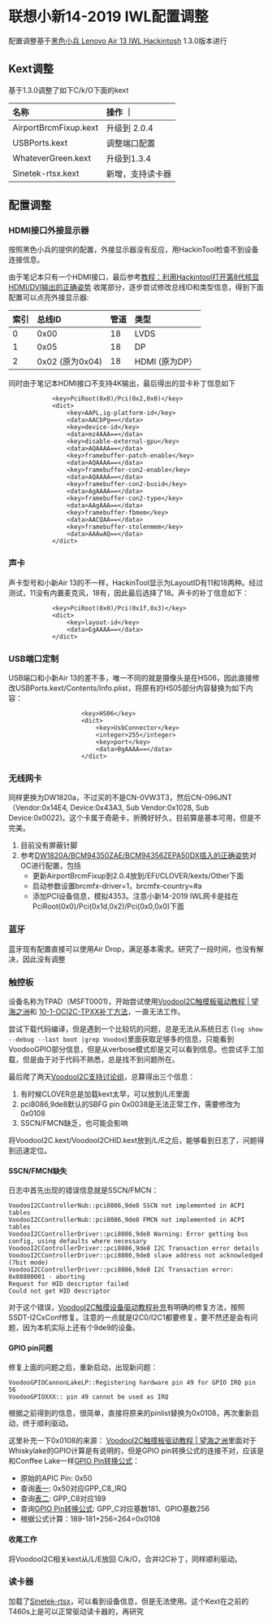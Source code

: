 # 联想小新14-2019 IWL配置调整

配置调整基于[黑色小兵 Lenovo Air 13 IWL Hackintosh](https://github.com/daliansky/Lenovo-Air13-IWL-Hackintosh) 1.3.0版本进行

## Kext调整
基于1.3.0调整了如下C/k/O下面的kext

| 名称 | 操作 ｜
| :-- | :-- |
| AirportBrcmFixup.kext| 升级到 2.0.4 |
| USBPorts.kext | 调整端口配置 |
| WhateverGreen.kext | 升级到1.3.4 |
| Sinetek-rtsx.kext | 新增，支持读卡器 |


## 配置调整
### HDMI接口外接显示器
按照黑色小兵的提供的配置，外接显示器没有反应，用HackinTool检查不到设备连接信息。

由于笔记本只有一个HDMI接口，最后参考[教程：利用Hackintool打开第8代核显HDMI/DVI输出的正确姿势](https://blog.daliansky.net/Tutorial-Using-Hackintool-to-open-the-correct-pose-of-the-8th-generation-core-display-HDMI-or-DVI-output.html) 收尾部分，逐步尝试修改总线ID和类型信息，得到下面配置可以点亮外接显示器:

| 索引 | 总线ID | 管道 | 类型 |
| :-- | :-- | :-- | :-- |
| 0 | 0x00 | 18 | LVDS | 
| 1 | 0x05 | 18 | DP |
| 2 | 0x02 (原为0x04) | 18 | HDMI (原为DP）|

同时由于笔记本HDMI接口不支持4K输出，最后得出的显卡补丁信息如下

```
            <key>PciRoot(0x0)/Pci(0x2,0x0)</key>
            <dict>
                <key>AAPL,ig-platform-id</key>
                <data>AACbPg==</data>
                <key>device-id</key>
                <data>mz4AAA==</data>
                <key>disable-external-gpu</key>
                <data>AQAAAA==</data>
                <key>framebuffer-patch-enable</key>
                <data>AQAAAA==</data>
                <key>framebuffer-con2-enable</key>
                <data>AQAAAA==</data>
                <key>framebuffer-con2-busid</key>
                <data>AgAAAA==</data>
                <key>framebuffer-con2-type</key>
                <data>AAgAAA==</data>
                <key>framebuffer-fbmem</key>
                <data>AACQAA==</data>
                <key>framebuffer-stolenmem</key>
                <data>AAAwAQ==</data>
            </dict>
```

### 声卡
声卡型号和小新Air 13的不一样，HackinTool显示为LayoutID有11和18两种。经过测试，11没有内置麦克风，18有，因此最后选择了18。声卡的补丁信息如下：

```
            <key>PciRoot(0x0)/Pci(0x1f,0x3)</key>
            <dict>
                <key>layout-id</key>
                <data>EgAAAA==</data>
            </dict>
```
### USB端口定制
USB端口和小新Air 13的差不多，唯一不同的就是摄像头是在HS06，因此直接修改USBPorts.kext/Contents/Info.plist，将原有的HS05部分内容替换为如下内容：
```
					<key>HS06</key>
					<dict>
						<key>UsbConnector</key>
						<integer>255</integer>
						<key>port</key>
						<data>BgAAAA==</data>
					</dict>
```


### 无线网卡
同样更换为DW1820a，不过买的不是CN-0VW3T3，然后CN-096JNT（Vendor:0x14E4, Device:0x43A3, Sub Vendor:0x1028, Sub Device:0x0022)。这个卡属于奇葩卡，折腾好好久，目前算是基本可用，但是不完美。
1. 目前没有屏蔽针脚
2. 参考[DW1820A/BCM94350ZAE/BCM94356ZEPA50DX插入的正确姿势](https://blog.daliansky.net/DW1820A_BCM94350ZAE-driver-inserts-the-correct-posture.html)对OC进行配置，包括
   * 更新AirportBrcmFixup到2.0.4放到/EFI/CLOVER/kexts/Other下面
   * 启动参数设置brcmfx-driver=1，brcmfx-country=#a
   * 添加PCI设备信息，模拟4353。注意小新14-2019 IWL网卡是挂在PciRoot(0x0)/Pci(0x1d,0x2)/Pci(0x0,0x0)下面

### 蓝牙
蓝牙现有配置直接可以使用Air Drop，满足基本需求。研究了一段时间，也没有解决，因此没有调整

### 触控板
设备名称为TPAD（MSFT0001)，开始尝试使用[VoodooI2C触摸板驱动教程 | 望海之洲](https://www.penghubingzhou.cn/2019/01/06/VoodooI2C%20DSDT%20Edit/)和 [10-1-OCI2C-TPXX补丁方法](https://github.com/daliansky/OC-little/tree/master/10-1-OCI2C-TPXX%E8%A1%A5%E4%B8%81%E6%96%B9%E6%B3%95)，一直无法工作。

尝试下载代码编译，但是遇到一个比较坑的问题，总是无法从系统日志 (`log show --debug --last boot |grep Voodoo`)里面获取足够多的信息，只能看到VoodooGPIO部分信息，但是从verbose模式却是又可以看到信息。也尝试手工加载，但是由于对于代码不熟悉，总是找不到问题所在。

最后爬了两天[VoodooI2C支持讨论组](https://gitter.im/alexandred/VoodooI2C)，总算得出三个信息：
1. 有时候CLOVER总是加载kext太早，可以放到/L/E里面
2. pci8086,9de8默认的SBFG pin 0x0038是无法正常工作，需要修改为0x0108
3. SSCN/FMCN缺乏，也可能会影响

将VoodooI2C.kext/VoodooI2CHID.kext放到/L/E之后，能够看到日志了，问题得到迅速定位。
#### SSCN/FMCN缺失
日志中首先出现的错误信息就是SSCN/FMCN：
```
VoodooI2CControllerNub::pci8086,9de8 SSCN not implemented in ACPI tables
VoodooI2CControllerNub::pci8086,9de8 FMCN not implemented in ACPI tables
VoodooI2CControllerDriver::pci8086,9de8 Warning: Error getting bus config, using defaults where necessary
VoodooI2CControllerDriver::pci8086,9de8 I2C Transaction error details
VoodooI2CControllerDriver::pci8086,9de8 slave address not acknowledged (7bit mode)
VoodooI2CControllerDriver::pci8086,9de8 I2C Transaction error: 0x08800001 - aborting
Request for HID descriptor failed
Could not get HID descriptor
```

对于这个错误，[VoodooI2C触摸设备驱动教程补充](https://www.penghubingzhou.cn/2019/07/24/VoodooI2C%20DSDT%20Edit%20FAQ/)有明确的修复方法，按照SSDT-I2CxConf修复。注意的一点就是I2C0/I2C1都要修复，要不然还是会有问题，因为本机实际上还有个9de9的设备。

#### GPIO pin问题
修复上面的问题之后，重新启动，出现新问题：
```
VoodooGPIOCannonLakeLP::Registering hardware pin 49 for GPIO IRQ pin 56
VoodooGPIOXXX:: pin 49 cannot be used as IRQ
```
根据之前得到的信息，很简单，直接将原来的pinlist替换为0x0108，再次重新启动，终于顺利驱动。

这里补充一下0x0108的来源：
[VoodooI2C触摸板驱动教程 | 望海之洲](https://www.penghubingzhou.cn/2019/01/06/VoodooI2C%20DSDT%20Edit/)里面对于Whiskylake的GPIO计算是有说明的，但是GPIO pin转换公式的连接不对，应该是和Conffee Lake一样[GPIO Pin转换公式](https://github.com/coolstar/VoodooGPIO/blob/master/VoodooGPIO/CannonLake-LP/VoodooGPIOCannonLakeLP.hpp#L381)：
* 原始的APIC Pin: 0x50
* 查询[表一](https://github.com/coreboot/coreboot/blob/master/src/soc/intel/cannonlake/include/soc/gpio_defs.h#L105): 0x50对应GPP_C8_IRQ
* 查询[表二](https://github.com/coreboot/coreboot/blob/master/src/soc/intel/cannonlake/include/soc/gpio_soc_defs.h#L253): GPP_C8对应189
* 查询[GPIO Pin转换公式](https://github.com/coolstar/VoodooGPIO/blob/master/VoodooGPIO/CannonLake-LP/VoodooGPIOCannonLakeLP.hpp#L382): GPP_C对应基数181、GPIO基数256
* 根据公式计算：189-181+256=264=0x0108 

#### 收尾工作
将VoodooI2C相关kext从/L/E放回 C/k/O，合并I2C补丁，同样顺利驱动。

### 读卡器
加载了[Sinetek-rtsx](https://github.com/sinetek/Sinetek-rtsx)，可以看到设备信息，但是无法使用。这个Kext在之前的T460s上是可以正常驱动读卡器的，再研究